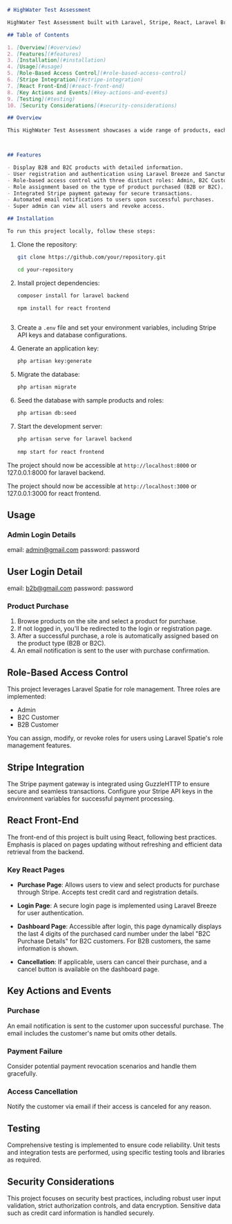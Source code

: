 ```markdown
# HighWater Test Assessment

HighWater Test Assessment built with Laravel, Stripe, React, Laravel Breeze, and Laravel Sanctum, featuring role-based access control and email notifications.

## Table of Contents

1. [Overview](#overview)
2. [Features](#features)
3. [Installation](#installation)
4. [Usage](#usage)
5. [Role-Based Access Control](#role-based-access-control)
6. [Stripe Integration](#stripe-integration)
7. [React Front-End](#react-front-end)
8. [Key Actions and Events](#key-actions-and-events)
9. [Testing](#testing)
10. [Security Considerations](#security-considerations)

## Overview

This HighWater Test Assessment showcases a wide range of products, each categorized as either B2B (Business-to-Business) or B2C (Business-to-Consumer). Users can explore and purchase products with seamless authentication, role assignment, and payment processing. The platform utilizes Laravel Breeze for user authentication and Laravel Sanctum for API protection.



## Features

- Display B2B and B2C products with detailed information.
- User registration and authentication using Laravel Breeze and Sanctum.
- Role-based access control with three distinct roles: Admin, B2C Customer, and B2B Customer.
- Role assignment based on the type of product purchased (B2B or B2C).
- Integrated Stripe payment gateway for secure transactions.
- Automated email notifications to users upon successful purchases.
- Super admin can view all users and revoke access.

## Installation

To run this project locally, follow these steps:


   ```

1. Clone the repository:

   ```bash
   git clone https://github.com/your/repository.git

   cd your-repository

   ```

2. Install project dependencies:

   ```bash
   composer install for laravel backend
   
   npm install for react frontend
  
   ```

3. Create a `.env` file and set your environment variables, including Stripe API keys and database configurations.

4. Generate an application key:

   ```bash
   php artisan key:generate
   ```

5. Migrate the database:

   ```bash
   php artisan migrate
   ```

6. Seed the database with sample products and roles:

   ```bash
   php artisan db:seed
   ```

7. Start the development server:

   ```bash
   php artisan serve for laravel backend
    
   nmp start for react frontend
   ```

The project should now be accessible at `http://localhost:8000` or 127.0.0.1:8000 for laravel backend.

The project should now be accessible at `http://localhost:3000` or 127.0.0.1:3000 for react frontend.

## Usage

### Admin Login Details
email: admin@gmail.com
password: password

## User Login Detail
email: b2b@gmail.com
password: password

### Product Purchase

1. Browse products on the site and select a product for purchase.
2. If not logged in, you'll be redirected to the login or registration page.
3. After a successful purchase, a role is automatically assigned based on the product type (B2B or B2C).
4. An email notification is sent to the user with purchase confirmation.

## Role-Based Access Control

This project leverages Laravel Spatie for role management. Three roles are implemented:

- Admin
- B2C Customer
- B2B Customer

You can assign, modify, or revoke roles for users using Laravel Spatie's role management features.

## Stripe Integration

The Stripe payment gateway is integrated using GuzzleHTTP to ensure secure and seamless transactions. Configure your Stripe API keys in the environment variables for successful payment processing.

## React Front-End

The front-end of this project is built using React, following best practices. Emphasis is placed on pages updating without refreshing and efficient data retrieval from the backend.

### Key React Pages

- **Purchase Page**: Allows users to view and select products for purchase through Stripe. Accepts test credit card and registration details.

- **Login Page**: A secure login page is implemented using Laravel Breeze for user authentication.

- **Dashboard Page**: Accessible after login, this page dynamically displays the last 4 digits of the purchased card number under the label "B2C Purchase Details" for B2C customers. For B2B customers, the same information is shown.

- **Cancellation**: If applicable, users can cancel their purchase, and a cancel button is available on the dashboard page.

## Key Actions and Events

### Purchase

An email notification is sent to the customer upon successful purchase. The email includes the customer's name but omits other details.

### Payment Failure

Consider potential payment revocation scenarios and handle them gracefully.

### Access Cancellation

Notify the customer via email if their access is canceled for any reason.

## Testing

Comprehensive testing is implemented to ensure code reliability. Unit tests and integration tests are performed, using specific testing tools and libraries as required.

## Security Considerations

This project focuses on security best practices, including robust user input validation, strict authorization controls, and data encryption. Sensitive data such as credit card information is handled securely.


